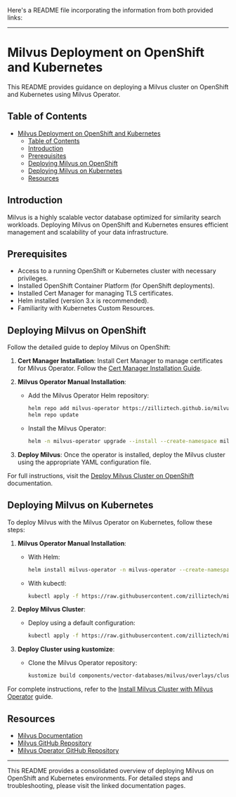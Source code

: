 Here's a README file incorporating the information from both provided links:

---

# Milvus Deployment on OpenShift and Kubernetes

This README provides guidance on deploying a Milvus cluster on OpenShift and Kubernetes using Milvus Operator.

## Table of Contents
- [Milvus Deployment on OpenShift and Kubernetes](#milvus-deployment-on-openshift-and-kubernetes)
  - [Table of Contents](#table-of-contents)
  - [Introduction](#introduction)
  - [Prerequisites](#prerequisites)
  - [Deploying Milvus on OpenShift](#deploying-milvus-on-openshift)
  - [Deploying Milvus on Kubernetes](#deploying-milvus-on-kubernetes)
  - [Resources](#resources)

## Introduction

Milvus is a highly scalable vector database optimized for similarity search workloads. Deploying Milvus on OpenShift and Kubernetes ensures efficient management and scalability of your data infrastructure.

## Prerequisites

- Access to a running OpenShift or Kubernetes cluster with necessary privileges.
- Installed OpenShift Container Platform (for OpenShift deployments).
- Installed Cert Manager for managing TLS certificates.
- Helm installed (version 3.x is recommended).
- Familiarity with Kubernetes Custom Resources.

## Deploying Milvus on OpenShift

Follow the detailed guide to deploy Milvus on OpenShift:

1. **Cert Manager Installation**: Install Cert Manager to manage certificates for Milvus Operator. Follow the [Cert Manager Installation Guide](https://cert-manager.io/docs/installation/).

2. **Milvus Operator Manual Installation**:
   - Add the Milvus Operator Helm repository:
     ```bash
     helm repo add milvus-operator https://zilliztech.github.io/milvus-operator/
     helm repo update
     ```
   - Install the Milvus Operator:
     ```bash
     helm -n milvus-operator upgrade --install --create-namespace milvus-operator milvus-operator/milvus-operator
     ```
3. **Deploy Milvus**: Once the operator is installed, deploy the Milvus cluster using the appropriate YAML configuration file.

For full instructions, visit the [Deploy Milvus Cluster on OpenShift](https://milvus.io/docs/openshift.md) documentation.

## Deploying Milvus on Kubernetes

To deploy Milvus with the Milvus Operator on Kubernetes, follow these steps:

1. **Milvus Operator Manual Installation**:
   - With Helm:
     ```bash
     helm install milvus-operator -n milvus-operator --create-namespace https://github.com/zilliztech/milvus-operator/releases/download/v1.0.1/milvus-operator-1.0.1.tgz
     ```
   - With kubectl:
     ```bash
     kubectl apply -f https://raw.githubusercontent.com/zilliztech/milvus-operator/main/deploy/manifests/deployment.yaml
     ```

2. **Deploy Milvus Cluster**:
   - Deploy using a default configuration:
     ```bash
     kubectl apply -f https://raw.githubusercontent.com/zilliztech/milvus-operator/main/config/samples/milvus_cluster_default.yaml
     ```

3. **Deploy Cluster using kustomize**:
   - Clone the Milvus Operator repository:
     ```bash
     kustomize build components/vector-databases/milvus/overlays/cluster | oc create -f - 
     ```

For complete instructions, refer to the [Install Milvus Cluster with Milvus Operator](https://milvus.io/docs/install_cluster-milvusoperator.md#Deploy-Milvus) guide.

## Resources

- [Milvus Documentation](https://milvus.io/docs/)
- [Milvus GitHub Repository](https://github.com/milvus-io/milvus)
- [Milvus Operator GitHub Repository](https://github.com/zilliztech/milvus-operator)

--- 

This README provides a consolidated overview of deploying Milvus on OpenShift and Kubernetes environments. For detailed steps and troubleshooting, please visit the linked documentation pages.